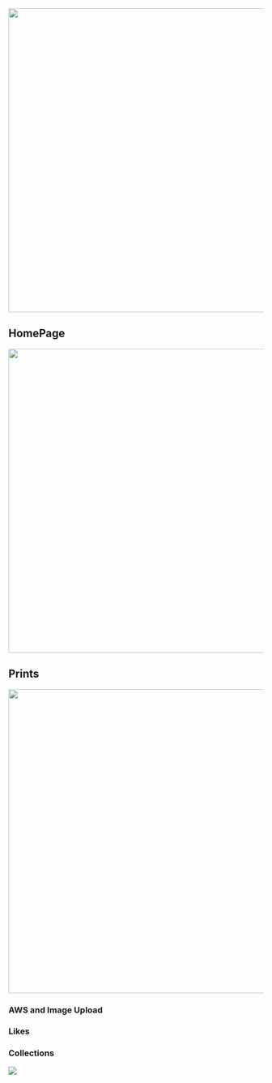 <img src="https://thingyverse-public.s3.amazonaws.com/Logo_v2.png" width="600">

## HomePage
<img src="https://thingyverse-public.s3.amazonaws.com/00_home_page_v5.gif" width="600" margin="auto">

## Prints
<img src="https://thingyverse-public.s3.amazonaws.com/00_home_featured_prints_v3.gif" width="600">

### AWS and Image Upload

### Likes

### Collections

![](https://thingyverse-public.s3.amazonaws.com/homepage.png)

